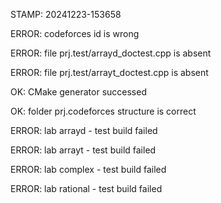 STAMP: 20241223-153658
ERROR: codeforces id is wrong
ERROR: file prj.test/arrayd_doctest.cpp is absent
ERROR: file prj.test/arrayt_doctest.cpp is absent
OK: CMake generator successed
OK: folder prj.codeforces structure is correct
ERROR: lab arrayd - test build failed
ERROR: lab arrayt - test build failed
ERROR: lab complex - test build failed
ERROR: lab rational - test build failed
